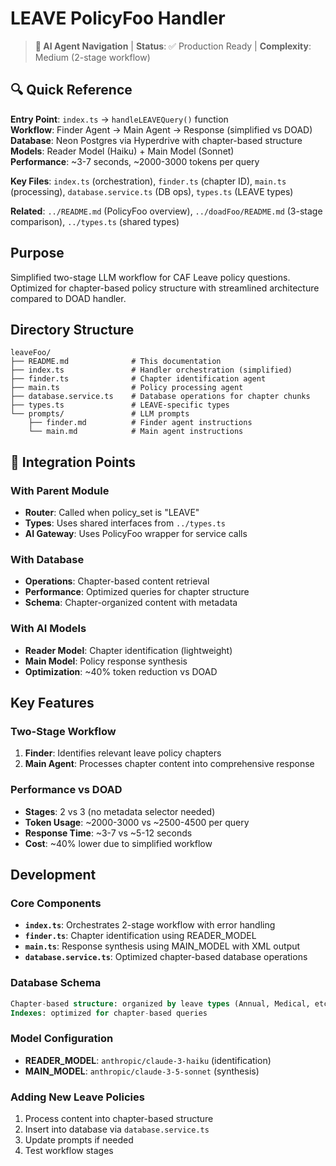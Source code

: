 # LEAVE PolicyFoo Handler

> **🤖 AI Agent Navigation** | **Status**: ✅ Production Ready | **Complexity**: Medium (2-stage workflow)

## 🔍 Quick Reference

**Entry Point**: `index.ts` → `handleLEAVEQuery()` function  
**Workflow**: Finder Agent → Main Agent → Response (simplified vs DOAD)  
**Database**: Neon Postgres via Hyperdrive with chapter-based structure  
**Models**: Reader Model (Haiku) + Main Model (Sonnet)  
**Performance**: ~3-7 seconds, ~2000-3000 tokens per query

**Key Files**: `index.ts` (orchestration), `finder.ts` (chapter ID), `main.ts` (processing), `database.service.ts` (DB ops), `types.ts` (LEAVE types)

**Related**: `../README.md` (PolicyFoo overview), `../doadFoo/README.md` (3-stage comparison), `../types.ts` (shared types)

## Purpose

Simplified two-stage LLM workflow for CAF Leave policy questions. Optimized for chapter-based policy structure with streamlined architecture compared to DOAD handler.

## Directory Structure

```
leaveFoo/
├── README.md              # This documentation
├── index.ts               # Handler orchestration (simplified)
├── finder.ts              # Chapter identification agent
├── main.ts                # Policy processing agent
├── database.service.ts    # Database operations for chapter chunks
├── types.ts               # LEAVE-specific types
└── prompts/               # LLM prompts
    ├── finder.md          # Finder agent instructions
    └── main.md            # Main agent instructions
```

## 🔄 Integration Points

### With Parent Module

- **Router**: Called when policy_set is "LEAVE"
- **Types**: Uses shared interfaces from `../types.ts`
- **AI Gateway**: Uses PolicyFoo wrapper for service calls

### With Database

- **Operations**: Chapter-based content retrieval
- **Performance**: Optimized queries for chapter structure
- **Schema**: Chapter-organized content with metadata

### With AI Models

- **Reader Model**: Chapter identification (lightweight)
- **Main Model**: Policy response synthesis
- **Optimization**: ~40% token reduction vs DOAD

## Key Features

### Two-Stage Workflow

1. **Finder**: Identifies relevant leave policy chapters
2. **Main Agent**: Processes chapter content into comprehensive response

### Performance vs DOAD

- **Stages**: 2 vs 3 (no metadata selector needed)
- **Token Usage**: ~2000-3000 vs ~2500-4500 per query
- **Response Time**: ~3-7 vs ~5-12 seconds
- **Cost**: ~40% lower due to simplified workflow

## Development

### Core Components

- **`index.ts`**: Orchestrates 2-stage workflow with error handling
- **`finder.ts`**: Chapter identification using READER_MODEL
- **`main.ts`**: Response synthesis using MAIN_MODEL with XML output
- **`database.service.ts`**: Optimized chapter-based database operations

### Database Schema

```sql
Chapter-based structure: organized by leave types (Annual, Medical, etc.)
Indexes: optimized for chapter-based queries
```

### Model Configuration

- **READER_MODEL**: `anthropic/claude-3-haiku` (identification)
- **MAIN_MODEL**: `anthropic/claude-3-5-sonnet` (synthesis)

### Adding New Leave Policies

1. Process content into chapter-based structure
2. Insert into database via `database.service.ts`
3. Update prompts if needed
4. Test workflow stages
